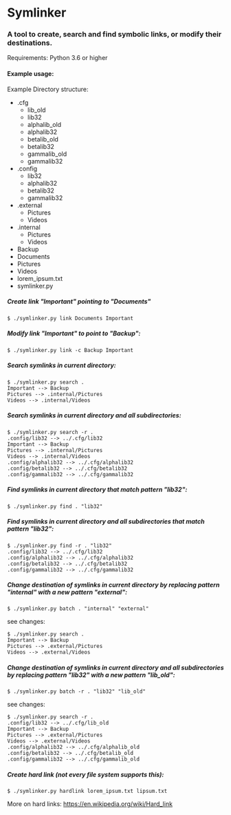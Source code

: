 # Symlinker

### A tool to create, search and find symbolic links, or modify their destinations.

Requirements: Python 3.6 or higher

#### Example usage:

Example Directory structure:
- .cfg
    - lib_old
    - lib32
    - alphalib_old
    - alphalib32
    - betalib_old
    - betalib32
    - gammalib_old
    - gammalib32
- .config
    - lib32
    - alphalib32
    - betalib32
    - gammalib32
- .external
    - Pictures
    - Videos
- .internal
    - Pictures
    - Videos
- Backup
- Documents
- Pictures
- Videos
- lorem_ipsum.txt
- symlinker.py

##### Create link "Important" pointing to "Documents"

```
$ ./symlinker.py link Documents Important
```

##### Modify link "Important" to point to "Backup":

```
$ ./symlinker.py link -c Backup Important
```

##### Search symlinks in current directory:

```
$ ./symlinker.py search .
Important --> Backup
Pictures --> .internal/Pictures
Videos --> .internal/Videos
```

##### Search symlinks in current directory and all subdirectories:

```
$ ./symlinker.py search -r .
.config/lib32 --> ../.cfg/lib32
Important --> Backup
Pictures --> .internal/Pictures
Videos --> .internal/Videos
.config/alphalib32 --> ../.cfg/alphalib32
.config/betalib32 --> ../.cfg/betalib32
.config/gammalib32 --> ../.cfg/gammalib32
```

##### Find symlinks in current directory that match pattern "lib32":

```
$ ./symlinker.py find . "lib32"
```

##### Find symlinks in current directory and all subdirectories that match pattern "lib32":

```
$ ./symlinker.py find -r . "lib32"
.config/lib32 --> ../.cfg/lib32
.config/alphalib32 --> ../.cfg/alphalib32
.config/betalib32 --> ../.cfg/betalib32
.config/gammalib32 --> ../.cfg/gammalib32
```

##### Change destination of symlinks in current directory by replacing pattern "internal" with a new pattern "external":

```
$ ./symlinker.py batch . "internal" "external"
```

see changes:

```
$ ./symlinker.py search .                     
Important --> Backup
Pictures --> .external/Pictures
Videos --> .external/Videos
```

##### Change destination of symlinks in current directory and all subdirectories by replacing pattern "lib32" with a new pattern "lib_old":

```
$ ./symlinker.py batch -r . "lib32" "lib_old"
```

see changes:

```
$ ./symlinker.py search -r .                 
.config/lib32 --> ../.cfg/lib_old
Important --> Backup
Pictures --> .external/Pictures
Videos --> .external/Videos
.config/alphalib32 --> ../.cfg/alphalib_old
.config/betalib32 --> ../.cfg/betalib_old
.config/gammalib32 --> ../.cfg/gammalib_old
```

##### Create hard link (not every file system supports this):

```
$ ./symlinker.py hardlink lorem_ipsum.txt lipsum.txt
```

More on hard links:
https://en.wikipedia.org/wiki/Hard_link

